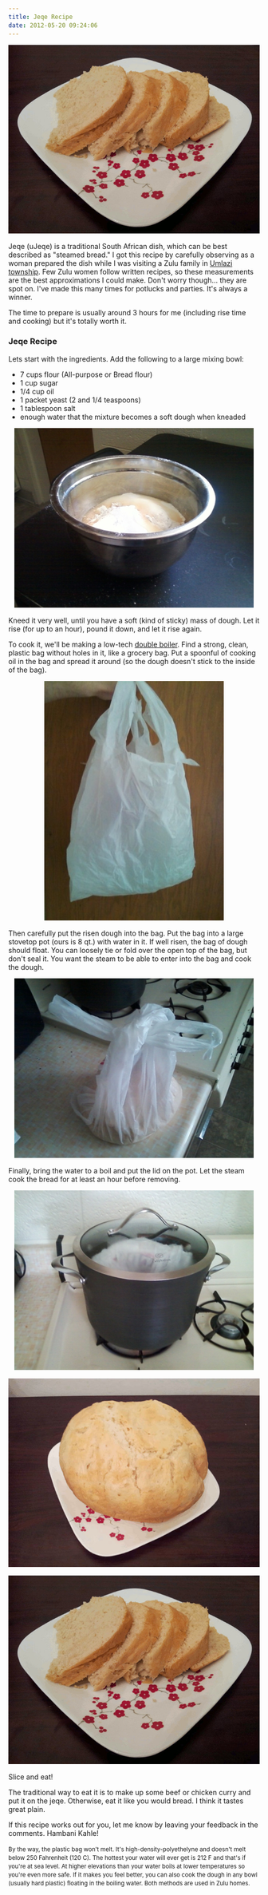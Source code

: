 ```yaml
---
title: Jeqe Recipe
date: 2012-05-20 09:24:06
---
```


<p style="text-align: center;">
  <img alt="Sliced Jeqe" src="/assets/images/sliced-jeqe.jpg" />
</p>

Jeqe (uJeqe) is a traditional South African dish, which can be best described as "steamed bread." I got this recipe by carefully observing as a woman prepared the dish while I was visiting a Zulu family in <a href="http://en.wikipedia.org/wiki/Umlazi" title="Umlazi (Wikipedia)">Umlazi township</a>. Few Zulu women follow written recipes, so these measurements are the best approximations I could make. Don't worry though... they are spot on. I've made this many times for potlucks and parties. It's always a winner.

The time to prepare is usually around 3 hours for me (including rise time and cooking) but it's totally worth it.

### Jeqe Recipe

Lets start with the ingredients. Add the following to a large mixing bowl:

* 7 cups flour (All-purpose or Bread flour)
* 1 cup sugar
* 1/4 cup oil
* 1 packet yeast (2 and 1/4 teaspoons)
* 1 tablespoon salt
* enough water that the mixture becomes a soft dough when kneaded

<p style="text-align: center;">
  <img alt="Bowl of Ingredients" src="/assets/images/jeqe1.jpg" title="Bowl of Ingredients" />
</p>

Kneed it very well, until you have a soft (kind of sticky) mass of dough. Let it rise (for up to an hour), pound it down, and let it rise again.

To cook it, we'll be making a low-tech <a href="http://en.wikipedia.org/wiki/Double_boiler" title="http://en.wikipedia.org/wiki/Double_boiler">double boiler</a>. Find a strong, clean, plastic bag without holes in it, like a grocery bag. Put a spoonful of cooking oil in the bag and spread it around (so the dough doesn't stick to the inside of the bag).

<p style="text-align: center;">
  <img alt="Plastic Bag" src="/assets/images/jeqe2.jpg" style="width: 360px; height: 480px;" title="Plastic bag" />
</p>

Then carefully put the risen dough into the bag. Put the bag into a large stovetop pot (ours is 8 qt.) with water in it. If well risen, the bag of dough should float. You can loosely tie or fold over the open top of the bag, but don't seal it. You want the steam to be able to enter into the bag and cook the dough.

<p style="text-align: center;">
  <img alt="Bag of Dough" src="/assets/images/jeqe3.jpg" title="Bag of Dough" />
</p>

Finally, bring the water to a boil and put the lid on the pot. Let the steam cook the bread for at least an hour before removing.

<p style="text-align: center;">
  <img alt="Jeqe, Cooking" src="/assets/images/jeqe4.jpg" title="Jeqe Cooking" />
</p>

<p style="text-align: center;">
  <img alt="Jeqe (uJeqe)" src="/assets/images/jeqe.jpg" title="Jeqe" />
</p>

<p style="text-align: center;">
  <img alt="Sliced Jeqe" src="/assets/images/sliced-jeqe.jpg" />
</p>

Slice and eat!

The traditional way to eat it is to make up some beef or chicken curry and put it on the jeqe. Otherwise, eat it like you would bread. I think it tastes great plain.

If this recipe works out for you, let me know by leaving your feedback in the comments. Hambani Kahle!

<small>By the way, the plastic bag won't melt. It's high-density-polyethelyne and doesn't melt below 250 Fahrenheit (120 C). The hottest your water will ever get is 212 F and that's if you're at sea level. At higher elevations than your water boils at lower temperatures so you're even more safe. If it makes you feel better, you can also cook the dough in any bowl (usually hard plastic) floating in the boiling water. Both methods are used in Zulu homes.</small>
